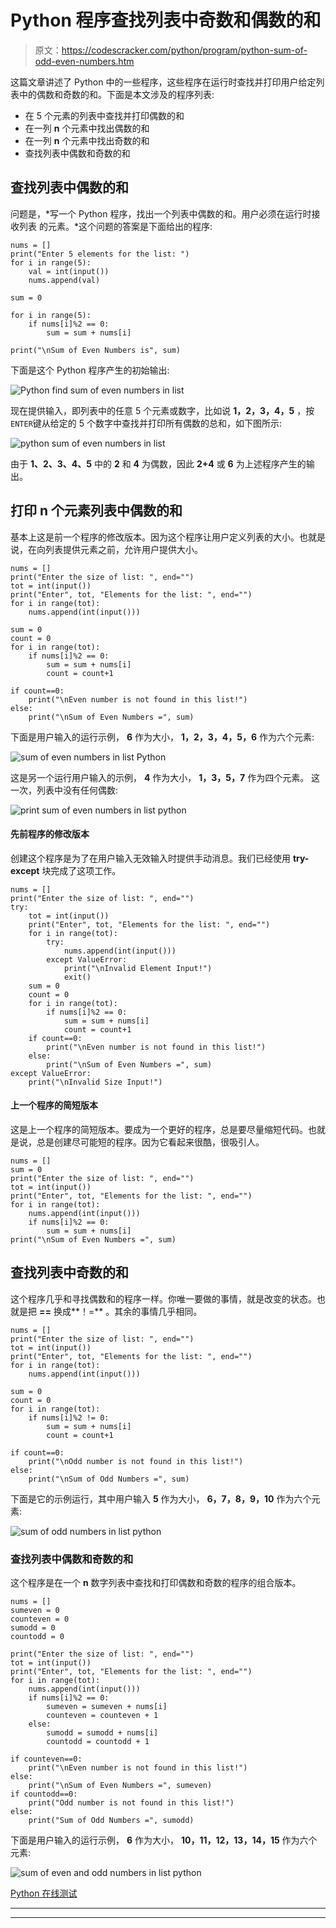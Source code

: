 # Python 程序查找列表中奇数和偶数的和

> 原文：<https://codescracker.com/python/program/python-sum-of-odd-even-numbers.htm>

这篇文章讲述了 Python 中的一些程序，这些程序在运行时查找并打印用户给定列表中的偶数和奇数的和。下面是本文涉及的程序列表:

*   在 5 个元素的列表中查找并打印偶数的和
*   在一列 **n** 个元素中找出偶数的和
*   在一列 **n** 个元素中找出奇数的和
*   查找列表中偶数和奇数的和

## 查找列表中偶数的和

问题是，*写一个 Python 程序，找出一个列表中偶数的和。用户必须在运行时接收列表 的元素。*这个问题的答案是下面给出的程序:

```
nums = []
print("Enter 5 elements for the list: ")
for i in range(5):
    val = int(input())
    nums.append(val)

sum = 0

for i in range(5):
    if nums[i]%2 == 0:
        sum = sum + nums[i]

print("\nSum of Even Numbers is", sum)
```

下面是这个 Python 程序产生的初始输出:

![Python find sum of even numbers in list](img/f95e6e4ee35d552f7e13df3666e2403e.png)

现在提供输入，即列表中的任意 5 个元素或数字，比如说 **1，2，3，4，5** ，按 `ENTER`键从给定的 5 个数字中查找并打印所有偶数的总和，如下图所示:

![python sum of even numbers in list](img/1091429af6fa17fb09f3c61003b3b11b.png)

由于 **1、2、3、4、5** 中的 **2** 和 **4** 为偶数，因此 **2+4** 或 **6** 为上述程序产生的输出。

## 打印 n 个元素列表中偶数的和

基本上这是前一个程序的修改版本。因为这个程序让用户定义列表的大小。也就是说，在向列表提供元素之前，允许用户提供大小。

```
nums = []
print("Enter the size of list: ", end="")
tot = int(input())
print("Enter", tot, "Elements for the list: ", end="")
for i in range(tot):
    nums.append(int(input()))

sum = 0
count = 0
for i in range(tot):
    if nums[i]%2 == 0:
        sum = sum + nums[i]
        count = count+1

if count==0:
    print("\nEven number is not found in this list!")
else:
    print("\nSum of Even Numbers =", sum)
```

下面是用户输入的运行示例， **6** 作为大小， **1，2，3，4，5，6** 作为六个元素:

![sum of even numbers in list Python](img/7138172d15911ba716d44131bc8a565c.png)

这是另一个运行用户输入的示例， **4** 作为大小， **1，3，5，7** 作为四个元素。 这一次，列表中没有任何偶数:

![print sum of even numbers in list python](img/fdffe391a1d52c0ad732b50fe2afcce0.png)

#### 先前程序的修改版本

创建这个程序是为了在用户输入无效输入时提供手动消息。我们已经使用 **try-except** 块完成了这项工作。

```
nums = []
print("Enter the size of list: ", end="")
try:
    tot = int(input())
    print("Enter", tot, "Elements for the list: ", end="")
    for i in range(tot):
        try:
            nums.append(int(input()))
        except ValueError:
            print("\nInvalid Element Input!")
            exit()
    sum = 0
    count = 0
    for i in range(tot):
        if nums[i]%2 == 0:
            sum = sum + nums[i]
            count = count+1
    if count==0:
        print("\nEven number is not found in this list!")
    else:
        print("\nSum of Even Numbers =", sum)
except ValueError:
    print("\nInvalid Size Input!")
```

#### 上一个程序的简短版本

这是上一个程序的简短版本。要成为一个更好的程序，总是要尽量缩短代码。也就是说，总是创建尽可能短的程序。因为它看起来很酷，很吸引人。

```
nums = []
sum = 0
print("Enter the size of list: ", end="")
tot = int(input())
print("Enter", tot, "Elements for the list: ", end="")
for i in range(tot):
    nums.append(int(input()))
    if nums[i]%2 == 0:
        sum = sum + nums[i]
print("\nSum of Even Numbers =", sum)
```

## 查找列表中奇数的和

这个程序几乎和寻找偶数和的程序一样。你唯一要做的事情，就是改变的状态。也就是把 **==** 换成**！=** 。其余的事情几乎相同。

```
nums = []
print("Enter the size of list: ", end="")
tot = int(input())
print("Enter", tot, "Elements for the list: ", end="")
for i in range(tot):
    nums.append(int(input()))

sum = 0
count = 0
for i in range(tot):
    if nums[i]%2 != 0:
        sum = sum + nums[i]
        count = count+1

if count==0:
    print("\nOdd number is not found in this list!")
else:
    print("\nSum of Odd Numbers =", sum)
```

下面是它的示例运行，其中用户输入 **5** 作为大小， **6，7，8，9，10** 作为六个元素:

![sum of odd numbers in list python](img/0a4bb935c15171ba288a49df9c7466ba.png)

### 查找列表中偶数和奇数的和

这个程序是在一个 **n** 数字列表中查找和打印偶数和奇数的程序的组合版本。

```
nums = []
sumeven = 0
counteven = 0
sumodd = 0
countodd = 0

print("Enter the size of list: ", end="")
tot = int(input())
print("Enter", tot, "Elements for the list: ", end="")
for i in range(tot):
    nums.append(int(input()))
    if nums[i]%2 == 0:
        sumeven = sumeven + nums[i]
        counteven = counteven + 1
    else:
        sumodd = sumodd + nums[i]
        countodd = countodd + 1

if counteven==0:
    print("\nEven number is not found in this list!")
else:
    print("\nSum of Even Numbers =", sumeven)
if countodd==0:
    print("Odd number is not found in this list!")
else:
    print("Sum of Odd Numbers =", sumodd)
```

下面是用户输入的运行示例， **6** 作为大小， **10，11，12，13，14，15** 作为六个元素:

![sum of even and odd numbers in list python](img/e362da9390271d6e73251ed6c1c2ccc3.png)

[Python 在线测试](/exam/showtest.php?subid=10)

* * *

* * *